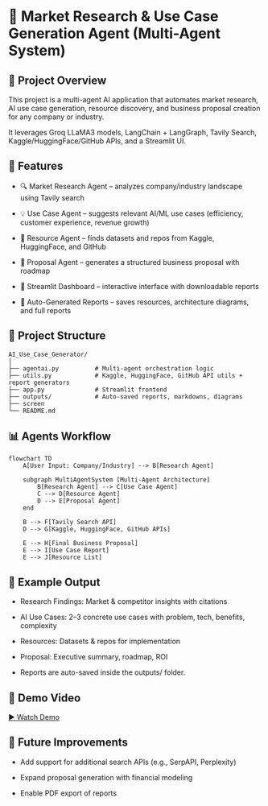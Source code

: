 # 🤖 Market Research & Use Case Generation Agent (Multi-Agent System)

## 📌 Project Overview
This project is a multi-agent AI application that automates market research, AI use case generation, resource discovery, and business proposal creation for any company or industry.

It leverages Groq LLaMA3 models, LangChain + LangGraph, Tavily Search, Kaggle/HuggingFace/GitHub APIs, and a Streamlit UI.

## 🚀 Features

- 🔍 Market Research Agent – analyzes company/industry landscape using Tavily search

- 💡 Use Case Agent – suggests relevant AI/ML use cases (efficiency, customer experience, revenue growth)

- 📂 Resource Agent – finds datasets and repos from Kaggle, HuggingFace, and GitHub

- 📝 Proposal Agent – generates a structured business proposal with roadmap

- 🎨 Streamlit Dashboard – interactive interface with downloadable reports

- 📑 Auto-Generated Reports – saves resources, architecture diagrams, and full reports

## 📁 Project Structure
```
AI_Use_Case_Generator/
│
├── agentai.py          # Multi-agent orchestration logic
├── utils.py            # Kaggle, HuggingFace, GitHub API utils + report generators
├── app.py              # Streamlit frontend
├── outputs/            # Auto-saved reports, markdowns, diagrams
├── screen
└── README.md
```
## 📊 Agents Workflow

```mermaid
flowchart TD
    A[User Input: Company/Industry] --> B[Research Agent]
    
    subgraph MultiAgentSystem [Multi-Agent Architecture]
        B[Research Agent] --> C[Use Case Agent]
        C --> D[Resource Agent]
        D --> E[Proposal Agent]
    end

    B --> F[Tavily Search API]
    D --> G[Kaggle, HuggingFace, GitHub APIs]
    
    E --> H[Final Business Proposal]
    E --> I[Use Case Report]
    E --> J[Resource List]
```

## 📑 Example Output

- Research Findings: Market & competitor insights with citations

- AI Use Cases: 2–3 concrete use cases with problem, tech, benefits, complexity

- Resources: Datasets & repos for implementation

- Proposal: Executive summary, roadmap, ROI

- Reports are auto-saved inside the outputs/ folder.


## 🎥 Demo Video

[▶️ Watch Demo](screen/META1.mp4)


## 🔮 Future Improvements

- Add support for additional search APIs (e.g., SerpAPI, Perplexity)

- Expand proposal generation with financial modeling

- Enable PDF export of reports